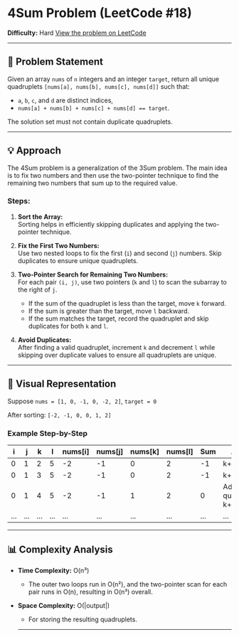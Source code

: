 # 4Sum Problem (LeetCode #18)

**Difficulty:**   Hard 
[View the problem on LeetCode](https://leetcode.com/problems/4sum/)

---

## 📝 Problem Statement

Given an array `nums` of `n` integers and an integer `target`, return all unique quadruplets `[nums[a], nums[b], nums[c], nums[d]]` such that:

- `a`, `b`, `c`, and `d` are distinct indices,
- `nums[a] + nums[b] + nums[c] + nums[d] == target`.

The solution set must not contain duplicate quadruplets.

---

## 💡 Approach

The 4Sum problem is a generalization of the 3Sum problem. The main idea is to fix two numbers and then use the two-pointer technique to find the remaining two numbers that sum up to the required value.

### Steps:

1. **Sort the Array:**  
   Sorting helps in efficiently skipping duplicates and applying the two-pointer technique.

2. **Fix the First Two Numbers:**  
   Use two nested loops to fix the first (`i`) and second (`j`) numbers. Skip duplicates to ensure unique quadruplets.

3. **Two-Pointer Search for Remaining Two Numbers:**  
   For each pair `(i, j)`, use two pointers (`k` and `l`) to scan the subarray to the right of `j`.  
   - If the sum of the quadruplet is less than the target, move `k` forward.
   - If the sum is greater than the target, move `l` backward.
   - If the sum matches the target, record the quadruplet and skip duplicates for both `k` and `l`.

4. **Avoid Duplicates:**  
   After finding a valid quadruplet, increment `k` and decrement `l` while skipping over duplicate values to ensure all quadruplets are unique.

---

## 🔎 Visual Representation

Suppose `nums = [1, 0, -1, 0, -2, 2]`, `target = 0`

After sorting: `[-2, -1, 0, 0, 1, 2]`


### Example Step-by-Step

| i   | j   | k   | l   | nums[i] | nums[j] | nums[k] | nums[l] | Sum | Action                |
|-----|-----|-----|-----|---------|---------|---------|---------|-----|-----------------------|
| 0   | 1   | 2   | 5   | -2      | -1      | 0       | 2       | -1  | k++                   |
| 0   | 1   | 3   | 5   | -2      | -1      | 0       | 2       | -1  | k++                   |
| 0   | 1   | 4   | 5   | -2      | -1      | 1       | 2       | 0   | Add quadruplet, k++, l-- |
| ... | ... | ... | ... | ...     | ...     | ...     | ...     | ... | ...                   |

---

## 📊 Complexity Analysis

- **Time Complexity:** O(n³)  
  - The outer two loops run in O(n²), and the two-pointer scan for each pair runs in O(n), resulting in O(n³) overall.

- **Space Complexity:** O(|output|)  
  - For storing the resulting quadruplets.

  ---